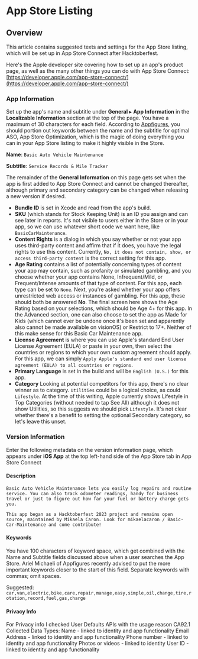 # App Store Listing

## Overview

This article contains suggested texts and settings for the App Store listing, which will be set up in App Store Connect after Hacktoberfest.

Here's the Apple developer site covering how to set up an app's product page, as well as the many other things you can do with App Store Connect: [https://developer.apple.com/app-store-connect/](https://developer.apple.com/app-store-connect/)

### App Information

Set up the app's name and subtitle under **General** ▸ **App Information** in the **Localizable Information** section at the top of the page. You have a maximum of 30 characters for each field. According to [Appfigures](https://appfigures.com/resources/guides/app-name-optimization), you should portion out keywords between the name and the subtitle for optimal ASO, App Store Optimization, which is the magic of doing everything you can in your App Store listing to make it highly visible in the Store.

**Name**: `Basic Auto Vehicle Maintenance`

**Subtitle**: `Service Records & Mile Tracker`

The remainder of the **General Information** on this page gets set when the app is first added to App Store Connect and cannot be changed thereafter, although primary and secondary category can be changed when releasing a new version if desired. 

- **Bundle ID** is set in Xcode and read from the app's build.
- **SKU** (which stands for Stock Keeping Unit) is an ID you assign and can see later in reports. It's not visible to users either in the Store or in your app, so we can use whatever short code we want here, like `BasicCarMaintenance`.
- **Content Rights** is a dialog in which you say whether or not your app uses third-party content and affirm that if it does, you have the legal rights to use this content. Currently, `No, it does not contain, show, or access third-party content` is the correct setting for this app.
- **Age Rating** contains a list of potentially concerning types of content your app may contain, such as profanity or simulated gambling, and you choose whether your app contains None, Infrequent/Mild, or Frequent/Intense amounts of that type of content. For this app, each type can be set to `None`. Next, you're asked whether your app offers unrestricted web access or instances of gambling. For this app, these should both be answered **No**. The final screen here shows the Age Rating based on your selections, which should be Age 4+ for this app. In the Advanced section, one can also choose to set the app as Made for Kids (which cannot ever be undone once it's been set and apparently also cannot be made available on visionOS) or Restrict to 17+. Neither of this make sense for this Basic Car Maintenance app.
- **License Agreement** is where you can use Apple's standard End User License Agreement (EULA) or paste in your own, then select the countries or regions to which your own custom agreement should apply. For this app, we can simply `Apply Apple's standard end user license agreement (EULA) to all countries or regions`.
- **Primary Language** is set in the build and will be `English (U.S.)` for this app.
- **Category** Looking at potential competitors for this app, there's no clear winner as to category. `Utilities` could be a logical choice, as could `Lifestyle`. At the time of this writing, Apple currently shows Lifestyle in Top Categories (without needed to tap See All) although it does not show Utilities, so this suggests we should pick `Lifestyle`. It's not clear whether there's a benefit to setting the optional Secondary category, so let's leave this unset.

### Version Information
Enter the following metadata on the version information page, which appears under **iOS App** at the top left-hand side of the App Store tab in App Store Connect

#### Description
`Basic Auto Vehicle Maintenance lets you easily log repairs and routine service. You can also track odometer readings, handy for business travel or just to figure out how far your fuel or battery charge gets you.`

`This app began as a Hacktoberfest 2023 project and remains open source, maintained by Mikaela Caron. Look for mikaelacaron / Basic-Car-Maintenance and come contribute!`

#### Keywords
You have 100 characters of keyword space, which get combined with the Name and Subtitle fields discussed above when a user searches the App Store. Ariel Michaeli of Appfigures recently advised to put the more important keywords closer to the start of this field. Separate keywords with commas; omit spaces. 

Suggested: `car,van,electric,bike,care,repair,manage,easy,simple,oil,change,tire,rotation,record,fuel,gas,charge`

#### Privacy Info
For Privacy info I checked User Defaults APIs with the usage reason CA92.1
Collected Data Types: 
Name - linked to identity and app functionality
Email Address - linked to identity and app functionality
Phone number - linked to identity and app functionality
Photos or videos - linked to identity
User ID - linked to identity and app functionality


